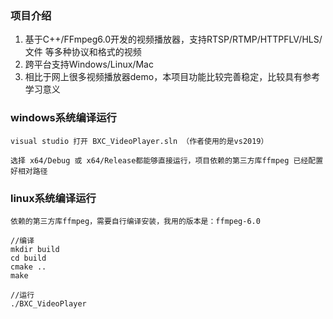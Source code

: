 ### 项目介绍
1. 基于C++/FFmpeg6.0开发的视频播放器，支持RTSP/RTMP/HTTPFLV/HLS/文件 等多种协议和格式的视频
2. 跨平台支持Windows/Linux/Mac
3. 相比于网上很多视频播放器demo，本项目功能比较完善稳定，比较具有参考学习意义
### windows系统编译运行
~~~
visual studio 打开 BXC_VideoPlayer.sln （作者使用的是vs2019）

选择 x64/Debug 或 x64/Release都能够直接运行，项目依赖的第三方库ffmpeg 已经配置好相对路径

~~~

### linux系统编译运行
~~~
依赖的第三方库ffmpeg，需要自行编译安装，我用的版本是：ffmpeg-6.0

//编译
mkdir build
cd build
cmake ..
make

//运行
./BXC_VideoPlayer
~~~



